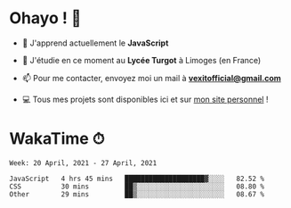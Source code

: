 # Ohayo ! 🌃

- 🔭 J'apprend actuellement le **JavaScript**

- 🌱 J'étudie en ce moment au **Lycée Turgot** à Limoges (en France)

- 📫 Pour me contacter, envoyez moi un mail à <a href="mailto:vexitofficial@gmail.com">**vexitofficial@gmail.com**</a>

- 💻 Tous mes projets sont disponibles ici et sur <a href="https://www.vexcited.me">mon site personnel</a> !

# WakaTime ⏱

<!--START_SECTION:waka-->
```text
Week: 20 April, 2021 - 27 April, 2021

JavaScript   4 hrs 45 mins   ████████████████████▓░░░░   82.52 % 
CSS          30 mins         ██▒░░░░░░░░░░░░░░░░░░░░░░   08.80 % 
Other        29 mins         ██▒░░░░░░░░░░░░░░░░░░░░░░   08.67 % 
```
<!--END_SECTION:waka-->
